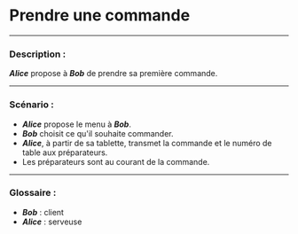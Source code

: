 # Prendre une commande

---

### Description :

***Alice*** propose à ***Bob*** de prendre sa première commande.

---

### Scénario :

- ***Alice*** propose le menu à ***Bob***.
- ***Bob*** choisit ce qu'il souhaite commander.
- ***Alice***, à partir de sa tablette, transmet la commande et le numéro de table aux préparateurs.
- Les préparateurs sont au courant de la commande.

---

### Glossaire :

- ***Bob*** : client
- ***Alice*** : serveuse
